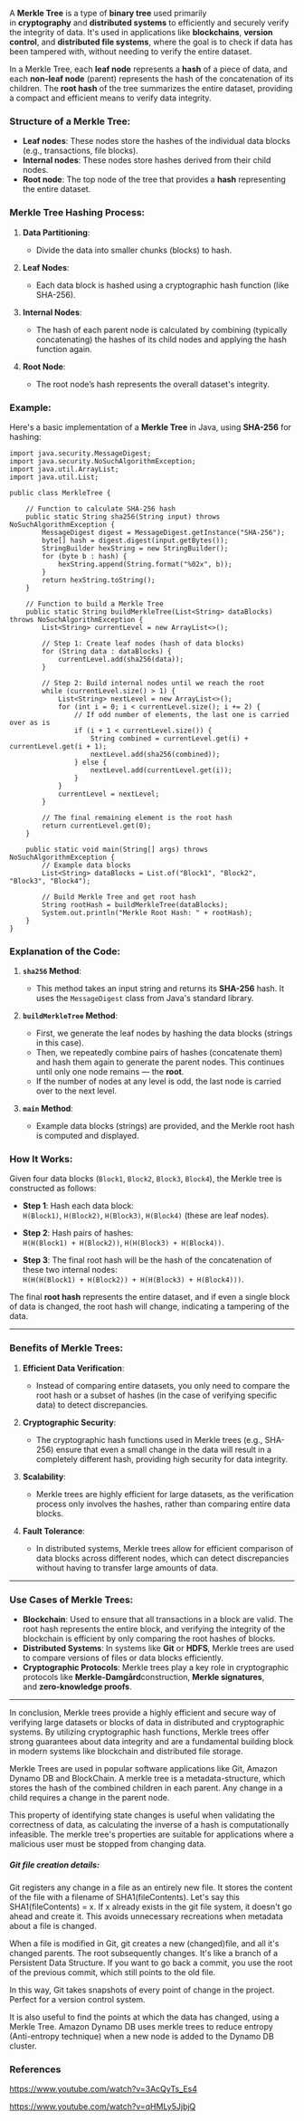 
A **Merkle Tree** is a type of **binary tree** used primarily in **cryptography** and **distributed systems** to efficiently and securely verify the integrity of data. It's used in applications like **blockchains**, **version control**, and **distributed file systems**, where the goal is to check if data has been tampered with, without needing to verify the entire dataset.

In a Merkle Tree, each **leaf node** represents a **hash** of a piece of data, and each **non-leaf node** (parent) represents the hash of the concatenation of its children. The **root hash** of the tree summarizes the entire dataset, providing a compact and efficient means to verify data integrity.

### **Structure of a Merkle Tree:**

- **Leaf nodes**: These nodes store the hashes of the individual data blocks (e.g., transactions, file blocks).
- **Internal nodes**: These nodes store hashes derived from their child nodes.
- **Root node**: The top node of the tree that provides a **hash** representing the entire dataset.

### **Merkle Tree Hashing Process:**

1. **Data Partitioning**:
    
    - Divide the data into smaller chunks (blocks) to hash.
2. **Leaf Nodes**:
    
    - Each data block is hashed using a cryptographic hash function (like SHA-256).
3. **Internal Nodes**:
    
    - The hash of each parent node is calculated by combining (typically concatenating) the hashes of its child nodes and applying the hash function again.
4. **Root Node**:
    
    - The root node’s hash represents the overall dataset's integrity.

### **Example:**

Here's a basic implementation of a **Merkle Tree** in Java, using **SHA-256** for hashing:

```
import java.security.MessageDigest;
import java.security.NoSuchAlgorithmException;
import java.util.ArrayList;
import java.util.List;

public class MerkleTree {

    // Function to calculate SHA-256 hash
    public static String sha256(String input) throws NoSuchAlgorithmException {
        MessageDigest digest = MessageDigest.getInstance("SHA-256");
        byte[] hash = digest.digest(input.getBytes());
        StringBuilder hexString = new StringBuilder();
        for (byte b : hash) {
            hexString.append(String.format("%02x", b));
        }
        return hexString.toString();
    }

    // Function to build a Merkle Tree
    public static String buildMerkleTree(List<String> dataBlocks) throws NoSuchAlgorithmException {
        List<String> currentLevel = new ArrayList<>();

        // Step 1: Create leaf nodes (hash of data blocks)
        for (String data : dataBlocks) {
            currentLevel.add(sha256(data));
        }

        // Step 2: Build internal nodes until we reach the root
        while (currentLevel.size() > 1) {
            List<String> nextLevel = new ArrayList<>();
            for (int i = 0; i < currentLevel.size(); i += 2) {
                // If odd number of elements, the last one is carried over as is
                if (i + 1 < currentLevel.size()) {
                    String combined = currentLevel.get(i) + currentLevel.get(i + 1);
                    nextLevel.add(sha256(combined));
                } else {
                    nextLevel.add(currentLevel.get(i));
                }
            }
            currentLevel = nextLevel;
        }

        // The final remaining element is the root hash
        return currentLevel.get(0);
    }

    public static void main(String[] args) throws NoSuchAlgorithmException {
        // Example data blocks
        List<String> dataBlocks = List.of("Block1", "Block2", "Block3", "Block4");

        // Build Merkle Tree and get root hash
        String rootHash = buildMerkleTree(dataBlocks);
        System.out.println("Merkle Root Hash: " + rootHash);
    }
}

```

### **Explanation of the Code:**

1. **`sha256` Method**:
    
    - This method takes an input string and returns its **SHA-256** hash. It uses the `MessageDigest` class from Java's standard library.
2. **`buildMerkleTree` Method**:
    
    - First, we generate the leaf nodes by hashing the data blocks (strings in this case).
    - Then, we repeatedly combine pairs of hashes (concatenate them) and hash them again to generate the parent nodes. This continues until only one node remains — the **root**.
    - If the number of nodes at any level is odd, the last node is carried over to the next level.
3. **`main` Method**:
    
    - Example data blocks (strings) are provided, and the Merkle root hash is computed and displayed.

### **How It Works:**

Given four data blocks (`Block1`, `Block2`, `Block3`, `Block4`), the Merkle tree is constructed as follows:

- **Step 1**: Hash each data block:  
    `H(Block1)`, `H(Block2)`, `H(Block3)`, `H(Block4)` (these are leaf nodes).
    
- **Step 2**: Hash pairs of hashes:  
    `H(H(Block1) + H(Block2))`, `H(H(Block3) + H(Block4))`.
    
- **Step 3**: The final root hash will be the hash of the concatenation of these two internal nodes:  
    `H(H(H(Block1) + H(Block2)) + H(H(Block3) + H(Block4)))`.
    

The final **root hash** represents the entire dataset, and if even a single block of data is changed, the root hash will change, indicating a tampering of the data.

---

### **Benefits of Merkle Trees:**

1. **Efficient Data Verification**:
    
    - Instead of comparing entire datasets, you only need to compare the root hash or a subset of hashes (in the case of verifying specific data) to detect discrepancies.
2. **Cryptographic Security**:
    
    - The cryptographic hash functions used in Merkle trees (e.g., SHA-256) ensure that even a small change in the data will result in a completely different hash, providing high security for data integrity.
3. **Scalability**:
    
    - Merkle trees are highly efficient for large datasets, as the verification process only involves the hashes, rather than comparing entire data blocks.
4. **Fault Tolerance**:
    
    - In distributed systems, Merkle trees allow for efficient comparison of data blocks across different nodes, which can detect discrepancies without having to transfer large amounts of data.

---

### **Use Cases of Merkle Trees:**

- **Blockchain**: Used to ensure that all transactions in a block are valid. The root hash represents the entire block, and verifying the integrity of the blockchain is efficient by only comparing the root hashes of blocks.
- **Distributed Systems**: In systems like **Git** or **HDFS**, Merkle trees are used to compare versions of files or data blocks efficiently.
- **Cryptographic Protocols**: Merkle trees play a key role in cryptographic protocols like **Merkle-Damgård**construction, **Merkle signatures**, and **zero-knowledge proofs**.

---

In conclusion, Merkle trees provide a highly efficient and secure way of verifying large datasets or blocks of data in distributed and cryptographic systems. By utilizing cryptographic hash functions, Merkle trees offer strong guarantees about data integrity and are a fundamental building block in modern systems like blockchain and distributed file storage.

Merkle Trees are used in popular software applications like Git, Amazon Dynamo DB and BlockChain. A merkle tree is a metadata-structure, which stores the hash of the combined children in each parent. Any change in a child requires a change in the parent node.

This property of identifying state changes is useful when validating the correctness of data, as calculating the inverse of a hash is computationally infeasible. The merkle tree's properties are suitable for applications where a malicious user must be stopped from changing data. 

##### Git file creation details:
Git registers any change in a file as an entirely new file. It stores the content of the file with a filename of SHA1(fileContents). Let's say this SHA1(fileContents) = x. If x already exists in the git file system, it doesn't go ahead and create it. This avoids unnecessary recreations when metadata about a file is changed. 

When a file is modified in Git, git creates a new (changed)file, and all it's changed parents. The root subsequently changes. It's like a branch of a Persistent Data Structure. If you want to go back a commit, you use the root of the previous commit, which still points to the old file. 

In this way, Git takes snapshots of every point of change in the project. Perfect for a version control system. 

It is also useful to find the points at which the data has changed, using a Merkle Tree. Amazon Dynamo DB uses merkle trees to reduce entropy (Anti-entropy technique) when a new node is added to the Dynamo DB cluster.
### References

https://www.youtube.com/watch?v=3AcQyTs_Es4

https://www.youtube.com/watch?v=qHMLy5JjbjQ